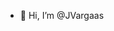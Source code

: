 - 👋 Hi, I’m @JVargaas


<!---
JVargaas/JVargaas is a ✨ special ✨ repository because its `README.md` (this file) appears on your GitHub profile.
You can click the Preview link to take a look at your changes.
--->
